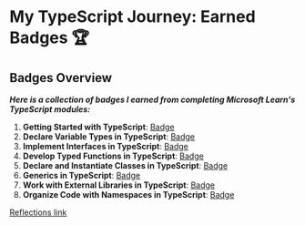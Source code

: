 # My TypeScript Journey: Earned Badges 🏆

## Badges Overview

**_Here is a collection of badges I earned from completing Microsoft Learn's TypeScript modules:_**

1. **Getting Started with TypeScript**: [Badge](https://learn.microsoft.com/api/achievements/share/en-us/OleksiiBolotin-3075/WA6LRV4N?sharingId=B9F02BCF94D8FEC4)
2. **Declare Variable Types in TypeScript**: [Badge](https://learn.microsoft.com/api/achievements/share/en-us/OleksiiBolotin-3075/EJAR488P?sharingId=B9F02BCF94D8FEC4)
3. **Implement Interfaces in TypeScript**: [Badge](https://learn.microsoft.com/api/achievements/share/ru-ru/OleksiiBolotin-3075/CWT383T9?sharingId=B9F02BCF94D8FEC4)
4. **Develop Typed Functions in TypeScript**: [Badge](https://learn.microsoft.com/api/achievements/share/ru-ru/OleksiiBolotin-3075/8R672Y7W?sharingId=B9F02BCF94D8FEC4)
5. **Declare and Instantiate Classes in TypeScript**: [Badge](https://learn.microsoft.com/api/achievements/share/ru-ru/OleksiiBolotin-3075/ZPFSADM2?sharingId=B9F02BCF94D8FEC4)
6. **Generics in TypeScript**: [Badge](https://learn.microsoft.com/api/achievements/share/ru-ru/OleksiiBolotin-3075/UF5VNJH3?sharingId=B9F02BCF94D8FEC4)
7. **Work with External Libraries in TypeScript**: [Badge](https://learn.microsoft.com/api/achievements/share/ru-ru/OleksiiBolotin-3075/4S2NC95K?sharingId=B9F02BCF94D8FEC4)
8. **Organize Code with Namespaces in TypeScript**: [Badge](https://learn.microsoft.com/api/achievements/share/ru-ru/OleksiiBolotin-3075/UF5P4MQ3?sharingId=B9F02BCF94D8FEC4)

[Reflections link](./TypeScript-Modules-Reflections.md)
